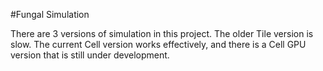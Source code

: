 #Fungal Simulation

There are 3 versions of simulation in this project. The older Tile version is slow.
The current Cell version works effectively, and there is a Cell GPU version that is still under development.